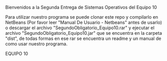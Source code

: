 Bienvenidos a la Segunda Entrega de Sistemas Operativos del Equipo 10

Para utilizar nuestro programa se puede clonar este repo y compilarlo en NetBeans (Por favor leer "Manual De Usuario - Netbeans" antes de usarlo)
o descargar el archivo "SegundoObligatorio_Equipo10.rar" y ejecutar el archivo "SegundoObligatorio_Equipo10.jar" que se encuentra en la carpeta "dist",
de todas formas en ese rar se encuentra un readme y un manual de como usar nuestro programa.

EQUIPO 10

